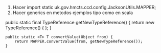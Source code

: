 1)  Hacer import static uk.gov.hmcts.ccd.config.JacksonUtils.MAPPER;
2)  Hacer generics en metodos ejemplos tipo como en scala 

public static final <T> TypeReference<T> getNewTypeReference() {
        return new TypeReference<T>() {
        };
    }

    public static <T> T convertValue(Object from) {
        return MAPPER.convertValue(from, getNewTypeReference());
    }
